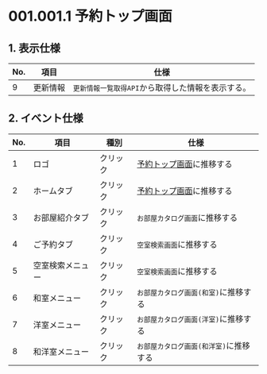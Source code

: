 # 001.001.1 予約トップ画面

<Frame minHeight="877px" url="https://www.figma.com/file/7mPy3xxR23tt3GZcqnXYcQ/pension-reservation?type=design&node-id=194-920&mode=design&t=SziYBCvxJOQUK1kd-4" />

## 1. 表示仕様

No.|項目|仕様
--|--|--
9|更新情報|`更新情報一覧取得API`から取得した情報を表示する。


## 2. イベント仕様

No.|項目|種別|仕様
--|--|--|--
1|ロゴ|クリック|[予約トップ画面](./001.001.1.reservation-top.md)に推移する
2|ホームタブ|クリック|[予約トップ画面](./001.001.1.reservation-top.md)に推移する
3|お部屋紹介タブ|クリック|`お部屋カタログ画面`に推移する
4|ご予約タブ|クリック|`空室検索画面`に推移する
5|空室検索メニュー|クリック|`空室検索画面`に推移する
6|和室メニュー|クリック|`お部屋カタログ画面(和室)`に推移する
7|洋室メニュー|クリック|`お部屋カタログ画面(洋室)`に推移する
8|和洋室メニュー|クリック|`お部屋カタログ画面(和洋室)`に推移する
